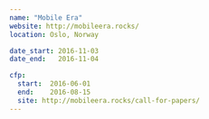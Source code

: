 ```yaml
---
name: "Mobile Era"
website: http://mobileera.rocks/
location: Oslo, Norway

date_start: 2016-11-03
date_end:   2016-11-04

cfp:
  start:  2016-06-01
  end:    2016-08-15
  site: http://mobileera.rocks/call-for-papers/
---
```

